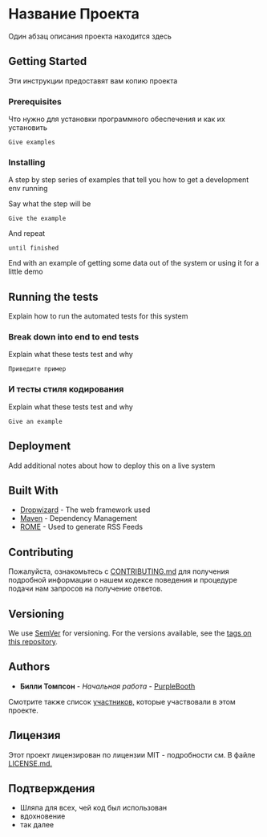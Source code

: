 # Название Проекта

Один абзац описания проекта находится здесь

## Getting Started

Эти инструкции предоставят вам копию проекта

### Prerequisites

Что нужно для установки программного обеспечения и как их установить

```
Give examples
```

### Installing

A step by step series of examples that tell you how to get a development env running

Say what the step will be

```
Give the example
```

And repeat

```
until finished
```

End with an example of getting some data out of the system or using it for a little demo

## Running the tests

Explain how to run the automated tests for this system

### Break down into end to end tests

Explain what these tests test and why

```
Приведите пример
```

### И тесты стиля кодирования

Explain what these tests test and why

```
Give an example
```

## Deployment

Add additional notes about how to deploy this on a live system

## Built With

- [Dropwizard](http://www.dropwizard.io/1.0.2/docs/) - The web framework used
- [Maven](https://maven.apache.org/) - Dependency Management
- [ROME](https://rometools.github.io/rome/) - Used to generate RSS Feeds

## Contributing

Пожалуйста, ознакомьтесь с [CONTRIBUTING.md](https://gist.github.com/PurpleBooth/b24679402957c63ec426) для получения подробной информации о нашем кодексе поведения и процедуре подачи нам запросов на получение ответов.

## Versioning

We use [SemVer](http://semver.org/) for versioning. For the versions available, see the [tags on this repository](https://github.com/your/project/tags).

## Authors

- **Билли Томпсон** - *Начальная работа* - [PurpleBooth](https://github.com/PurpleBooth)

Смотрите также список [участников,](https://github.com/your/project/contributors) которые участвовали в этом проекте.

## Лицензия

Этот проект лицензирован по лицензии MIT - подробности см. В файле [LICENSE.md.](LICENSE.md)

## Подтверждения

- Шляпа для всех, чей код был использован
- вдохновение
- так далее
